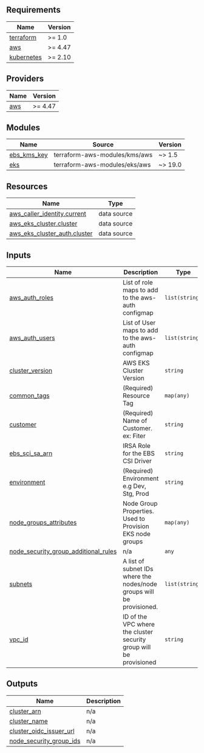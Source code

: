 ## Requirements

| Name | Version |
|------|---------|
| <a name="requirement_terraform"></a> [terraform](#requirement\_terraform) | >= 1.0 |
| <a name="requirement_aws"></a> [aws](#requirement\_aws) | >= 4.47 |
| <a name="requirement_kubernetes"></a> [kubernetes](#requirement\_kubernetes) | >= 2.10 |

## Providers

| Name | Version |
|------|---------|
| <a name="provider_aws"></a> [aws](#provider\_aws) | >= 4.47 |

## Modules

| Name | Source | Version |
|------|--------|---------|
| <a name="module_ebs_kms_key"></a> [ebs\_kms\_key](#module\_ebs\_kms\_key) | terraform-aws-modules/kms/aws | ~> 1.5 |
| <a name="module_eks"></a> [eks](#module\_eks) | terraform-aws-modules/eks/aws | ~> 19.0 |

## Resources

| Name | Type |
|------|------|
| [aws_caller_identity.current](https://registry.terraform.io/providers/hashicorp/aws/latest/docs/data-sources/caller_identity) | data source |
| [aws_eks_cluster.cluster](https://registry.terraform.io/providers/hashicorp/aws/latest/docs/data-sources/eks_cluster) | data source |
| [aws_eks_cluster_auth.cluster](https://registry.terraform.io/providers/hashicorp/aws/latest/docs/data-sources/eks_cluster_auth) | data source |

## Inputs

| Name | Description | Type | Default | Required |
|------|-------------|------|---------|:--------:|
| <a name="input_aws_auth_roles"></a> [aws\_auth\_roles](#input\_aws\_auth\_roles) | List of role maps to add to the aws-auth configmap | `list(string)` | `[]` | no |
| <a name="input_aws_auth_users"></a> [aws\_auth\_users](#input\_aws\_auth\_users) | List of User maps to add to the aws-auth configmap | `list(string)` | n/a | yes |
| <a name="input_cluster_version"></a> [cluster\_version](#input\_cluster\_version) | AWS EKS Cluster Version | `string` | `"1.25"` | no |
| <a name="input_common_tags"></a> [common\_tags](#input\_common\_tags) | (Required) Resource Tag | `map(any)` | n/a | yes |
| <a name="input_customer"></a> [customer](#input\_customer) | (Required) Name of Customer. ex: Fiter | `string` | n/a | yes |
| <a name="input_ebs_sci_sa_arn"></a> [ebs\_sci\_sa\_arn](#input\_ebs\_sci\_sa\_arn) | IRSA Role for the EBS CSI Driver | `string` | n/a | yes |
| <a name="input_environment"></a> [environment](#input\_environment) | (Required) Environment e.g Dev, Stg, Prod | `string` | n/a | yes |
| <a name="input_node_groups_attributes"></a> [node\_groups\_attributes](#input\_node\_groups\_attributes) | Node Group Properties. Used to Provision EKS node groups | `map(any)` | n/a | yes |
| <a name="input_node_security_group_additional_rules"></a> [node\_security\_group\_additional\_rules](#input\_node\_security\_group\_additional\_rules) | n/a | `any` | n/a | yes |
| <a name="input_subnets"></a> [subnets](#input\_subnets) | A list of subnet IDs where the nodes/node groups will be provisioned. | `list(string)` | n/a | yes |
| <a name="input_vpc_id"></a> [vpc\_id](#input\_vpc\_id) | ID of the VPC where the cluster security group will be provisioned | `string` | n/a | yes |

## Outputs

| Name | Description |
|------|-------------|
| <a name="output_cluster_arn"></a> [cluster\_arn](#output\_cluster\_arn) | n/a |
| <a name="output_cluster_name"></a> [cluster\_name](#output\_cluster\_name) | n/a |
| <a name="output_cluster_oidc_issuer_url"></a> [cluster\_oidc\_issuer\_url](#output\_cluster\_oidc\_issuer\_url) | n/a |
| <a name="output_node_security_group_ids"></a> [node\_security\_group\_ids](#output\_node\_security\_group\_ids) | n/a |
